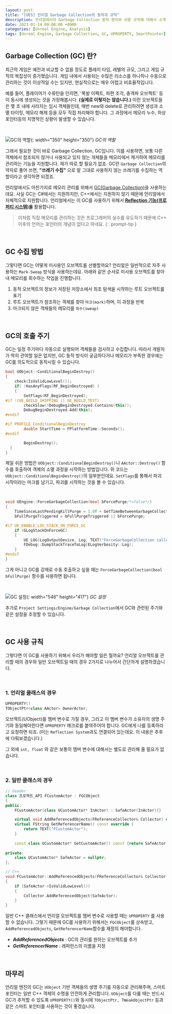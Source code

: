 ```yaml
---
layout: post
title: "[UE5] 언리얼 Garbage Collection의 동작과 규칙"
description: 언리얼에서의 Garbage Collection 동작 원리와 이용 규칙에 대해서 소개
date: 2023-01-14 09:00:00 +0900
categories: [Unreal Engine, Analysis]
tags: [Unreal Engine, Garbage Collection, GC, UPROPERTY, SmartPointer]
---
```

## Garbage Collection (GC) 란?

최근의 게임은 예전과 비교할 수 없을 정도로 플레이 타임, 레벨의 규모, 그리고 게임 규칙의 복잡성이 증가했습니다. 게임 내에서 사용되는 수많은 리소스를 하나하나 수동으로 관리하는 것이 이상적일 수는 있지만, 현실적으로는 매우 어렵고 비효율적입니다. 


예를 들어, 플레이어가 수류탄을 던지면, '폭발 이펙트, 파편 조각, 충격파 오브젝트' 등이 동시에 생성되는 것을 가정해봅시다. __(실제로 이렇지는 않습니다.)__ 이런 오브젝트들은 몇 초 내에 사라지는 임시 객체들인데, 매번 new와 delete로 관리하려면 생성과 소멸 타이밍, 메모리 해제 등을 모두 직접 처리해야 합니다. 그 과정에서 메모리 누수, 허상 포인터등의 치명적인 상황이 발생할 수 있습니다. 

<br>

![GC의 역할](/assets/img/post/GC/GC.png){: width="350" height="350"}
*GC의 역할*

그래서 필요한 것이 바로 Garbage Collection, GC입니다. 이를 사용하면, 보통 다른 객체에서 참조되지 않거나 사용되고 있지 않는 개체들을 메모리에서 제거하여 메모리를 관리하는 기능을 지원합니다. 제가 따로 할 필요가 없죠. GC란 `Garbage Collection`의 약자로 풀어 쓰면, __"쓰레기 수집"__ 으로 말 그대로 사용하지 않는 쓰레기를 수집하는 역할이라고 생각하면 되겠죠. 

언리얼에서도 마찬가지로 메모리 관리를 위해서 <ins>GC(Garbage Collection)</ins>을 사용하는데요. 사실 GC는 C#에서는 지원하지만, C++에서는 지원하지 않기 때문에 언리얼에서 자체적으로 지원합니다. 언리얼에서는 이 GC를 사용하기 위해서 __<ins>Reflection 기능(프로퍼티 시스템)</ins>을__ 활용합니다. 

> 이처럼 직접 메모리를 관리하는 것은 프로그래머의 실수를 유도하기 때문에 C++ 이후의 언어는 포인터의 개념이 없다고 하네요.
{: .prompt-tip }

<br>

## GC 수집 방법
그렇다면 GC는 어떻게 미사용인 오브젝트를 선별할까요? 언리얼은 일반적으로 자주 사용하는 `Mark-Sweap` 방식을 사용하는데요. 아래와 같은 순서로 미사용 오브젝트를 찾아내 메모리를 회수하는 작업을 진행합니다.

1. 동적 오브젝트의 정보가 저장된 저장소에서 최초 탐색을 시작하는 루트 오브젝트를 표기
2. 루트 오브젝트가 참조하는 객체를 찾아 `마크(mark)`하며, 이 과정을 반복
3. 마크되지 않은 객체들의 메모리를 `회수(sweap)`

<br>

## GC의 호출 주기
GC는 일정 주기마다 자동으로 실행되어 객체들을 검사하고 수집합니다. 따라서 개발자가 딱히 관여할 일은 없지만, GC 동작 방식이 궁금하다거나 메모리가 부족한 경우에는 GC를 의도적으로 동작시킬 수 있습니다.

```cpp
bool UObject::ConditionalBeginDestroy()
{
	check(IsValidLowLevel());
	if( !HasAnyFlags(RF_BeginDestroyed) )
	{
		SetFlags(RF_BeginDestroyed);
#if !(UE_BUILD_SHIPPING || UE_BUILD_TEST)
		checkSlow(!DebugBeginDestroyed.Contains(this));
		DebugBeginDestroyed.Add(this);
#endif

#if PROFILE_ConditionalBeginDestroy
		double StartTime = FPlatformTime::Seconds();
#endif

		BeginDestroy();
  }
}
```

제일 쉬운 방법은 `UObject::ConditionalBeginDestroy()`나 `AActor::Destroy()` 함수를 호출하여 객체의 소멸 과정을 시작하는 방법입니다. 위 코드는 `UObject::ConditionalBeginDestroy()`의 일부분인데요. `SetFlags`를 통해서 파괴 시작이라는 마크를 남기고, 파괴를 시작하는 것을 볼 수 있습니다.

<br>

```cpp
void UEngine::ForceGarbageCollection(bool bForcePurge/*=false*/)
{
	TimeSinceLastPendingKillPurge = 1.0f + GetTimeBetweenGarbageCollectionPasses();
	bFullPurgeTriggered = bFullPurgeTriggered || bForcePurge;

#if UE_ENABLE_LOG_STACK_ON_FORCE_GC
	if (GLogStackOnForceGC)
	{
		UE_LOG(LogOutputDevice, Log, TEXT("ForceGarbageCollection called, logging stack"));
		FDebug::DumpStackTraceToLog(ELogVerbosity::Log);
	}
#endif
}
```

그게 아니고 GC를 강제로 수동 호출하고 싶을 때는 `ForceGarbageCollection(bool bFullPurge)` 함수를 사용하면 됩니다.

<br>


![GC 설정](/assets/img/post/GC/GC_Setting.png){: width="546" height="417"}
*GC 설정*

추가로 `Project Settings/Engine/Garbage Collection`에서 GC와 관련된 주기와 같은 설정을 조정할 수 있습니다.

<br>

## GC 사용 규칙
그렇다면 이 GC를 사용하기 위해서 우리가 해야할 일은 뭘까요? 언리얼 오브젝트를 관리할 때의 경우와 일반 오브젝트일 때의 경우 2가지로 나누어서 간단하게 설명하겠습니다.

<br>

### 1. 언리얼 클래스의 경우
```cpp
UPROPERTY()
TObjectPtr<class AActor> OwnerActor;
```

오브젝트(UObject)를 멤버 변수로 가질 경우, 그리고 이 멤버 변수가 소유자의 생명 주기와 동일해야한다면 `UPROPERTY` 매크로를 붙여주어야 합니다. GC에게 나를 등록하라고 요청하면 되죠. (이는 `Reflection System`과도 연결되어 있는데요. 이 내용은 추후에 다뤄보겠습니다.)

그 외에 `int, float` 와 같은 보통의 멤버 변수에 대해서는 별도로 관리해 줄 필요가 없습니다.

<br>

### 2. 일반 클래스의 경우
```cpp
// header
class 프로젝트_API FCustomActor : FGCObject
{
public:
	FCustomActor(class UCustomActor* InActor) : SafeActor(InActor){}

	virtual void AddReferencedObjects(FReferenceCollector& Collector) override;
	virtual FString GetReferencerName() const override {
		return TEXT("FCustomActor");
	}
	 
	const class UCustomActor* GetCustomActor() const {return SafeActor;}
  
private:
	class UCustomActor* SafeActor = nullptr;
};

// C++
void FCustomActor::AddReferencedObjects(FReferenceCollector& Collector)
{
	if (SafeActor->IsValidLowLevel())
	{
		Collector.AddReferencedObject(SafeActor);
	}
}
```

일반 C++ 클래스에서 언리얼 오브젝트를 멤버 변수로 사용할 때는 `UPROPERTY` 를 사용할 수 없습니다. 그렇기 때문에 GC를 사용하기 위해서는 `FGCObject`를 상속받고, `AddReferencedObjects`, `GetReferencerName`함수를 재정의 해야합니다.

- ***AddReferencedObjects*** : GC의 관리를 원하는 오브젝트를 추가
- ***GetReferencerName*** : 레퍼런스의 이름을 지정
    
<br>

## 마무리
언리얼 엔진의 GC는 `UObject` 기반 객체들의 생명 주기를 자동으로 관리해주며, 스마트 포인터는 일반 C++ 객체의 수명을 안전하게 관리합니다. `UObject`를 다룰 때는 반드시 GC가 추적할 수 있도록 `UPROPERTY()`와 동시에 `TObjectPtr, TWeakObjectPtr` 등과 같은 스마트 포인터를 사용하는 것이 좋겠습니다.